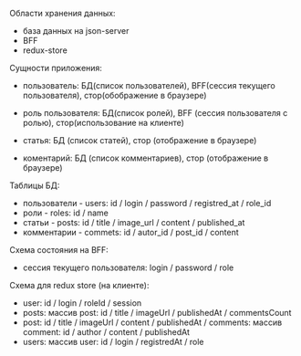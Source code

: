 Области хранения данных:

-   база данных на json-server
-   BFF
-   redux-store

Сущности приложения:

-   пользователь: БД(список пользователей), BFF(сессия текущего пользователя), стор(обображение в браузере)

-   роль пользователя: БД(список ролей), BFF (сессия пользователя с ролью), стор(использование на клиенте)
-   статья: БД (список статей), стор (отображение в браузере)
-   коментарий: БД (список комментариев), стор (отображение в браузере)

Таблицы БД:

-   пользователи - users: id / login / password / registred_at / role_id
-   роли - roles: id / name
-   статьи - posts: id / title / image_url / content / published_at
-   комментарии - commets: id / autor_id / post_id / content

Схема состояния на BFF:

-   сессия текущего пользователя: login / password / role

Схема для redux store (на клиенте):

-   user: id / login / roleId / session
-   posts: массив post: id / title / imageUrl / publishedAt / commentsCount
-   post: id / title / imageUrl / content / publishedAt / comments: массив comment: id / author / content / publishedAt
-   users: массив user: id / login / registredAt / role

